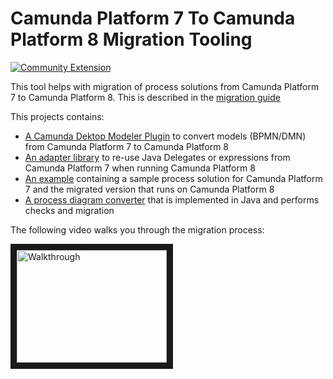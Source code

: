 # Camunda Platform 7 To Camunda Platform 8 Migration Tooling

[![Community Extension](https://img.shields.io/badge/Community%20Extension-An%20open%20source%20community%20maintained%20project-FF4700)](https://github.com/camunda-community-hub/community)

This tool helps with migration of process solutions from Camunda Platform 7 to Camunda Platform 8. This is described in the [migration guide](https://docs.camunda.io/docs/guides/migrating-from-Camunda-Platform/)

This projects contains:

* [A Camunda Dektop Modeler Plugin](./modeler-plugin-7-to-8-converter) to convert models (BPMN/DMN) from Camunda Platform 7 to Camunda Platform 8
* [An adapter library](./camunda-7-adapter) to re-use Java Delegates or expressions from Camunda Platform 7 when running Camunda Platform 8
* [An example](./example) containing a sample process solution for Camunda Platform 7 and the migrated version that runs on Camunda Platform 8
* [A process diagram converter](./backend-diagram-converter) that is implemented in Java and performs checks and migration

The following video walks you through the migration process:

<a href="http://www.youtube.com/watch?feature=player_embedded&v=yS0wAO0KgBc" target="_blank"><img src="http://img.youtube.com/vi/yS0wAO0KgBc/0.jpg" alt="Walkthrough" width="240" height="180" border="10" /></a>
